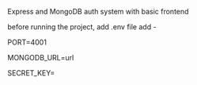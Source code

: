 Express and MongoDB auth system with basic frontend

before running the project, add .env file
add - 

PORT=4001

MONGODB_URL=url

SECRET_KEY=
